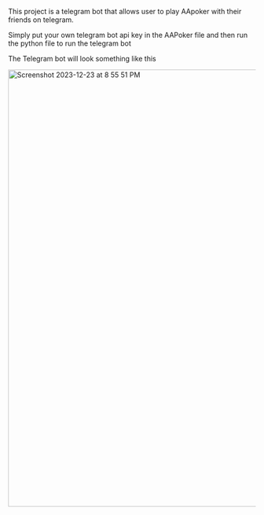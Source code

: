 This project is a telegram bot that allows user to play AApoker with their friends on telegram. 

Simply put your own telegram bot api key in the AAPoker file and then 
run the python file to run the telegram bot

The Telegram bot will look something like this

<img width="888" alt="Screenshot 2023-12-23 at 8 55 51 PM" src="https://github.com/aarontxz/AA_poker/assets/115057223/3fa248d8-6e13-4f7c-a6f6-f97bdcbd9269">
